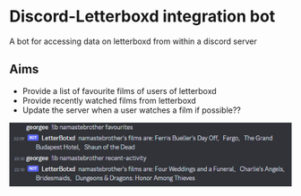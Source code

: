 # Discord-Letterboxd integration bot

A bot for accessing data on letterboxd from within a discord server

## Aims

* Provide a list of favourite films of users of letterboxd
* Provide recently watched films from letterboxd
* Update the server when a user watches a film if possible??

![first working features](img/functionality.png)
